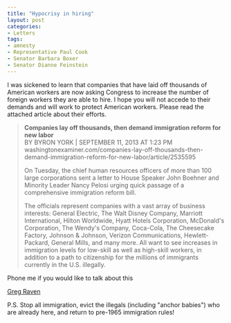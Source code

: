 ```yaml
---
title: "Hypocrisy in hiring"
layout: post
categories:
- Letters
tags:
- amnesty
- Representative Paul Cook
- Senator Barbara Boxer
- Senator Dianne Feinstein
---
```


I was sickened to learn that companies that have laid off thousands of American workers are now asking Congress to increase the number of foreign workers they are able to hire. I hope you will not accede to their demands and will work to protect American workers. Please read the attached article about their efforts.

> **Companies lay off thousands, then demand immigration reform for new labor**  
> BY BYRON YORK | SEPTEMBER 11, 2013 AT 1:23 PM  
> washingtonexaminer.com/companies-lay-off-thousands-then-demand-immigration-reform-for-new-labor/article/2535595
> 
> On Tuesday, the chief human resources officers of more than 100 large corporations sent a letter to House Speaker John Boehner and Minority Leader Nancy Pelosi urging quick passage of a comprehensive immigration reform bill.
> 
> The officials represent companies with a vast array of business interests: General Electric, The Walt Disney Company, Marriott International, Hilton Worldwide, Hyatt Hotels Corporation, McDonald's Corporation, The Wendy's Company, Coca-Cola, The Cheesecake Factory, Johnson &amp; Johnson, Verizon Communications, Hewlett-Packard, General Mills, and many more. All want to see increases in immigration levels for low-skill as well as high-skill workers, in addition to a path to citizenship for the millions of immigrants currently in the U.S. illegally.

Phone me if you would like to talk about this

[Greg Raven](https://www.gregraven.org/)

P.S. Stop all immigration, evict the illegals (including "anchor babies") who are already here, and return to pre-1965 immigration rules!